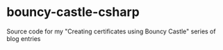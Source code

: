 bouncy-castle-csharp
====================

Source code for my "Creating certificates using Bouncy Castle" series of blog entries